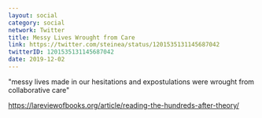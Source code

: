 ```yaml
---
layout: social
category: social
network: Twitter
title: Messy Lives Wrought from Care
link: https://twitter.com/steinea/status/1201535131145687042
twitterID: 1201535131145687042
date: 2019-12-02
---
```


"messy lives made in our hesitations and expostulations were wrought from collaborative care"

<https://lareviewofbooks.org/article/reading-the-hundreds-after-theory/>
